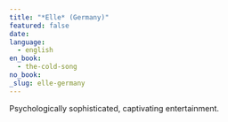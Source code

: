 ```yaml
---
title: "*Elle* (Germany)"
featured: false
date:
language:
  - english
en_book:
  - the-cold-song
no_book:
_slug: elle-germany
---
```


Psychologically sophisticated, captivating entertainment.

